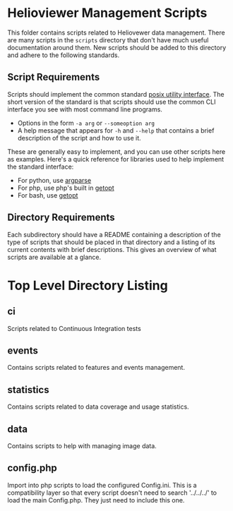# Helioviewer Management Scripts
This folder contains scripts related to Heliovewer data management.
There are many scripts in the `scripts` directory that don't have much useful documentation around them.
New scripts should be added to this directory and adhere to the following standards.

## Script Requirements
Scripts should implement the common standard
[posix utility interface](https://pubs.opengroup.org/onlinepubs/9699919799/basedefs/V1_chap12.html).
The short version of the standard is that scripts should use the common
CLI interface you see with most command line programs.
- Options in the form `-a arg` or `--someoption arg`
- A help message that appears for `-h` and `--help` that contains a brief description of the script and how to use it.

These are generally easy to implement, and you can use other scripts here as examples.
Here's a quick reference for libraries used to help implement the standard interface:
- For python, use [argparse](https://docs.python.org/3/library/argparse.html)
- For php, use php's built in [getopt](https://www.php.net/manual/en/function.getopt.php)
- For bash, use [getopt](https://www.man7.org/linux/man-pages/man1/getopt.1.html)

## Directory Requirements
Each subdirectory should have a README containing a description of the type of scripts that should be placed in that directory and a listing of its current contents with brief descriptions.
This gives an overview of what scripts are available at a glance.

# Top Level Directory Listing
## ci
Scripts related to Continuous Integration tests

## events
Contains scripts related to features and events management.

## statistics
Contains scripts related to data coverage and usage statistics.

## data
Contains scripts to help with managing image data.

## config.php
Import into php scripts to load the configured Config.ini.
This is a compatibility layer so that every script doesn't need to search '../../../' to load the main Config.php.
They just need to include this one.

